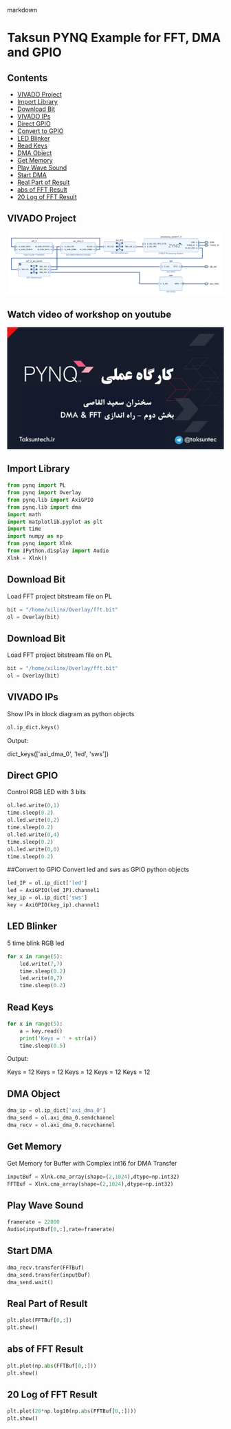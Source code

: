 markdown
# Taksun PYNQ Example for FFT, DMA and GPIO 

## Contents
* [VIVADO Project](#vivado-project)
* [Import Library](#import-library)
* [Download Bit](#download-bit)
* [VIVADO IPs](#vivado-ips)
* [Direct GPIO](#direct-gpio)
* [Convert to GPIO](#convert-to-gpio)
* [LED Blinker](#led-blinker)
* [Read Keys](#read-keys)
* [DMA Object](#dma-object)
* [Get Memory](#get-memory)
* [Play Wave Sound](#play-wave-sound)
* [Start DMA](#start-dma)
* [Real Part of Result](#real-part-of-result)
* [abs of FFT Result](#abs-of-fft-result)
* [20 Log of FFT Result](#20-log-of-fft-result)

## VIVADO Project
![Block Diagram](block1.png)
## Watch video of workshop on youtube
[![Watch video of workshop on youtube](PYNQ2.mp4_snapshot_00.01.542.jpg)](https://youtu.be/a1qhj8baiU4)

## Import Library
```python
from pynq import PL
from pynq import Overlay
from pynq.lib import AxiGPIO
from pynq.lib import dma
import math
import matplotlib.pyplot as plt
import time
import numpy as np
from pynq import Xlnk
from IPython.display import Audio
Xlnk = Xlnk()
```

## Download Bit
Load FFT project bitstream file on PL


```python
bit = "/home/xilinx/Overlay/fft.bit"
ol = Overlay(bit)
```


## Download Bit
Load FFT project bitstream file on PL

```python
bit = "/home/xilinx/Overlay/fft.bit"
ol = Overlay(bit)
```

## VIVADO IPs
Show IPs in block diagram as python objects

```python
ol.ip_dict.keys()
```
Output:

dict_keys(['axi_dma_0', 'led', 'sws'])
## Direct GPIO
Control RGB LED with 3 bits

```python
ol.led.write(0,1)
time.sleep(0.2)
ol.led.write(0,2)
time.sleep(0.2)
ol.led.write(0,4)
time.sleep(0.2)
ol.led.write(0,0)
time.sleep(0.2)
```
##Convert to GPIO
Convert led and sws as GPIO python objects

```python
led_IP = ol.ip_dict['led']
led = AxiGPIO(led_IP).channel1
key_ip = ol.ip_dict['sws']
key = AxiGPIO(key_ip).channel1
```
## LED Blinker
5 time blink RGB led

```python
for x in range(5):
    led.write(7,7)
    time.sleep(0.2)
    led.write(0,7)
    time.sleep(0.2)
```

## Read Keys
```python
for x in range(5):
    a = key.read()
    print('Keys = ' + str(a))
    time.sleep(0.5)
```
Output:

Keys = 12
Keys = 12
Keys = 12
Keys = 12
Keys = 12
## DMA Object
```python
dma_ip = ol.ip_dict['axi_dma_0']
dma_send = ol.axi_dma_0.sendchannel
dma_recv = ol.axi_dma_0.recvchannel
```
## Get Memory
Get Memory for Buffer with Complex int16 for DMA Transfer

```python
inputBuf = Xlnk.cma_array(shape=(2,1024),dtype=np.int32)
FFTBuf = Xlnk.cma_array(shape=(2,1024),dtype=np.int32)
```
## Play Wave Sound
```python
framerate = 22000
Audio(inputBuf[0,:],rate=framerate)
```
## Start DMA
```python
dma_recv.transfer(FFTBuf)
dma_send.transfer(inputBuf)
dma_send.wait()
```
## Real Part of Result
```python
plt.plot(FFTBuf[0,:])
plt.show()
```
## abs of FFT Result
```python
plt.plot(np.abs(FFTBuf[0,:]))
plt.show()
```
## 20 Log of FFT Result
```python
plt.plot(20*np.log10(np.abs(FFTBuf[0,:])))
plt.show()
```
